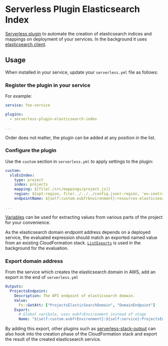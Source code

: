 # Serverless Plugin Elasticsearch Index

[Serverless plugin](https://serverless.com/framework/docs/providers/aws/guide/plugins/)
to automate the creation of elasticsearch indices and mappings on deployment of your services.
In the background it uses [elasticsearch client](https://github.com/elastic/elasticsearch-js).

## Usage

When installed in your service, update your `serverless.yml` file as follows:

### Register the plugin in your service

For example:

```yaml
service: foo-service

plugins:
  - serverless-plugin-elasticsearch-index

...
```

Order does not matter, the plugin can be added at any position in the list.

### Configure the plugin

Use the `custom` section in `serverless.yml` to apply settings to the plugin:

```yaml
custom:
  slsEsIndex:
    type: project
    index: projects
    mapping: ${file(./src/mappings/project.js)}
    region: ${opt:region, file(../../../config.json):region, 'eu-central-1'}
    endpointName: ${self:custom.eubfrEnvironment}:resources-elasticsearch:ProjectsEndpoint

...
```

[Variables](https://serverless.com/framework/docs/providers/aws/guide/variables/)
can be used for extracting values from various parts of the project for your convenience.

As the elasticsearch domain endpoint address depends on a deployed service,
the evaluated expression should match an exported named value from an existing CloudFormation stack. [`ListExports`](https://docs.aws.amazon.com/AWSCloudFormation/latest/APIReference/API_ListExports.html) is used in the background for the evaluation.

### Export domain address

From the service which creates the elasticsearch domain in AWS, add an export in the end of `serverless.yml`

```yaml
Outputs:
  ProjectsEndpoint:
    Description: The API endpoint of elasticsearch domain.
    Value:
      Fn::GetAtt: ["ProjectsElasticSearchDomain", "DomainEndpoint"]
    Export:
      # Global varibale, uses eubfrEnvironment instead of stage
      Name: "${self:custom.eubfrEnvironment}:${self:service}:ProjectsEndpoint"
```

By adding this export, other plugins such as [serverless-stack-output](https://github.com/sbstjn/serverless-stack-output)
can also hook into the creation phase of the CloudFormation stack and export the result of the created elasticsearch service.
